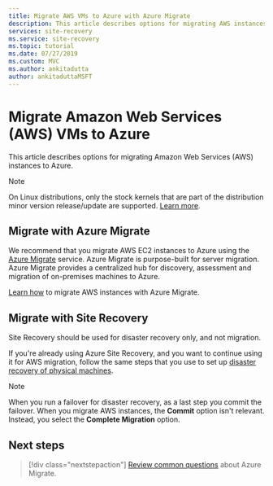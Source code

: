 ```yaml
---
title: Migrate AWS VMs to Azure with Azure Migrate
description: This article describes options for migrating AWS instances to Azure, and recommends Azure Migrate.
services: site-recovery
ms.service: site-recovery
ms.topic: tutorial
ms.date: 07/27/2019
ms.custom: MVC
ms.author: ankitadutta
author: ankitaduttaMSFT
---
```

# Migrate Amazon Web Services (AWS) VMs to Azure

This article describes options for migrating Amazon Web Services (AWS) instances to Azure.

> [!NOTE]
> On Linux distributions, only the stock kernels that are part of the distribution minor version release/update are supported. [Learn more](./vmware-physical-azure-support-matrix.md#for-linux).

## Migrate with Azure Migrate

We recommend that you migrate AWS EC2 instances to Azure using the [Azure Migrate](../migrate/migrate-services-overview.md) service. Azure Migrate is purpose-built for server migration. Azure Migrate provides a centralized hub for discovery, assessment and migration of on-premises machines to Azure.

[Learn how](../migrate/tutorial-migrate-aws-virtual-machines.md) to migrate AWS instances with Azure Migrate. 


## Migrate with Site Recovery

Site Recovery should be used for disaster recovery only, and not migration.

If you're already using Azure Site Recovery, and you want to continue using it for AWS migration, follow the same steps that you use to set up [disaster recovery of physical machines](physical-azure-disaster-recovery.md).


> [!NOTE]
> When you run a failover for disaster recovery, as a last step you commit the failover. When you migrate AWS instances, the **Commit** option isn't relevant. Instead, you select the **Complete Migration** option.

## Next steps

> [!div class="nextstepaction"]
> [Review common questions](../migrate/resources-faq.md) about Azure Migrate.